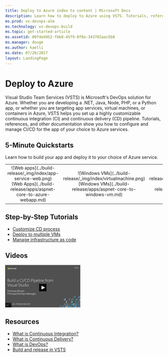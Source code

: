 ```yaml
---
title: Deploy to Azure index to content | Microsoft Docs    
description: Learn how to deploy to Azure using VSTS. Tutorials, references, and other documentation.  
ms.prod: vs-devops-alm
ms.technology: vs-devops-build
ms.topic: get-started-article
ms.assetid: 00f4ed452-fbb8-45f9-8f0a-343702aac5b8  
ms.manager: douge
ms.author: kaelli
ms.date: 07/20/2017
layout: LandingPage
---
```


# Deploy to Azure

Visual Studio Team Services (VSTS) is Microsoft's DevOps solution for Azure. Whether you are developing a .NET, Java, Node, PHP, or a Python app, or whether you are targeting app services, virtual machines, or containers in Azure, VSTS helps you set up a highly customizable continuous integration (CI) and continuous delivery (CD) pipeline. Tutorials, references, and other documentation show you how to configure and manage CI/CD for the app of your choice to Azure services.

## 5-Minute Quickstarts

Learn how to build your app and deploy it to your choice of Azure service.

<table>
<tr valign="middle" align="center">
<td>![Web apps](../build-release/_img/index/app-service-web.png)<br/>[Web Apps](../build-release/apps/aspnet-core-to-azure-webapp.md)</td>
<td>![Windows VMs](../build-release/_img/index/virtualmachine.png)<br/>[Windows VMs](../build-release/apps/aspnet-core-to-windows-vm.md)</td>
<td>![Containers](../build-release/_img/index/appservice.png)<br/>[Containers](../build-release/apps/aspnet-core-to-acs.md)</td>
</td>
</tr>
</table>    

## Step-by-Step Tutorials  

* [Customize CD process](../build-release/tutorials/customize-cd-process.md)
* [Deploy to multiple VMs](../build-release/tutorials/deploy-to-vms.md)
* [Manage infrastructure as code](../build-release/tutorials/infra-as-code.md)

## Videos

[![Build pipeline via Visual Studio](../build-release/_img/index/build-ci-cd-pipeline-vs-video.png)](https://channel9.msdn.com/Events/build-release/2017/P4105/player)

## Resources

- [What is Continuous Integration?](https://www.visualstudio.com/learn/what-is-continuous-integration/)  
- [What is Continuous Delivery?](https://www.visualstudio.com/learn/what-is-continuous-delivery/)  
- [What is DevOps?](https://www.visualstudio.com/learn/what-is-devops/)
- [Build and release in VSTS](../build-release/index.md)
